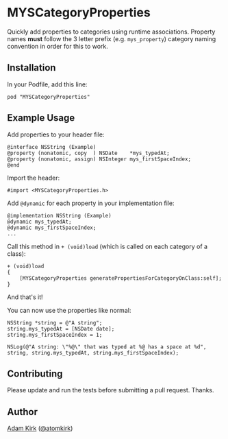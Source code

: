 MYSCategoryProperties
=====================

Quickly add properties to categories using runtime associations. Property names **must** follow the 3 letter prefix (e.g. `mys_property`) category naming convention in order for this to work.


## Installation

In your Podfile, add this line:

    pod "MYSCategoryProperties"


## Example Usage

Add properties to your header file:


    @interface NSString (Example) 
    @property (nonatomic, copy  ) NSDate    *mys_typedAt;
    @property (nonatomic, assign) NSInteger mys_firstSpaceIndex;
    @end

Import the header:

    #import <MYSCategoryProperties.h>

Add `@dynamic` for each property in your implementation file:

    @implementation NSString (Example)
    @dynamic mys_typedAt;
    @dynamic mys_firstSpaceIndex;
    ...

Call this method in `+ (void)load` (which is called on each category of a class):

    + (void)load
    {
        [MYSCategoryProperties generatePropertiesForCategoryOnClass:self];
    }

And that's it!

You can now use the properties like normal:

    NSString *string = @"A string";
    string.mys_typedAt = [NSDate date];
    string.mys_firstSpaceIndex = 1;
    
    NSLog(@"A string: \"%@\" that was typed at %@ has a space at %d", string, string.mys_typedAt, string.mys_firstSpaceIndex);

## Contributing

Please update and run the tests before submitting a pull request. Thanks.

## Author

[Adam Kirk](https://github.com/atomkirk) ([@atomkirk](https://twitter.com/atomkirk))

